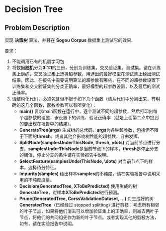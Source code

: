 # Decision Tree
## Problem Description
实现 **决策树** 算法，并且在 **Sogou Corpus** 数据集上测试它的效果. 

要求：
1. 不能调用已有的机器学习包
2. 将数据**随机**分为**3:1:1**的三份，分别为训练集，交叉验证集，测试集。请在训练集上训练，交叉验证集上选择超参数，用选出的最好模型在测试集上给出测试结果。因此，在报告中需要说明算法的超参数有哪些，在不同的超参数设置下训练集和交叉验证集的分类正确率，最好模型的超参数设置，以及最后的测试正确率。
3. 请结构化代码，必须包含但不限于如下几个函数（请从代码中分离出来，有明确的这几个函数，函数参数可以有所变化）：
    - **main()**
      要求main函数在运行中，逐个测试不同的超参数，然后打印出每个超参数的设置，该设置下的训练、验证正确率（就是上面第二点中提到的要出现在报告中的结果）。
    - **GenerateTree(args)**
      生成树的总代码，**args**为各种超参数，包括但不限于下面的**thresh**，或者其他会影响树性能的超参数，自由发挥。
    - **SplitNode(samplesUnderThisNode, thresh, \dots)**
      对当前节点进行分支，**samplesUnderThisNode**是当前节点下的样本，**thresh**是停止分支的阈值，停止分支的条件请在实验报告中说明。
    - **SelectFeature(samplesUnderThisNode, \dots)**
      对当前节点下的样本，选择待分特征。
    - **Impurity(samples)**
      给出样本**samples**的不纯度，请在实验报告中说明采用的不纯度度量。
    - **Decision(GeneratedTree, XToBePredicted)**
      使用生成的树**GenerateTree**，对样本**XToBePredicted**进行预测。
    - **Prune(GeneratedTree, CorssValidationDataset, $\dots$)**
      对生成好的树**GeneratedTree**（已经经过 stopped splitting) 进行剪枝：考虑所有相邻的叶子节点，如果将他们消去可以增加验证集上的正确率，则减去两叶子节点，将他们的共同祖先作为新的叶子节点。或者实现其他的剪枝方法，如有，请在实验报告中说明。